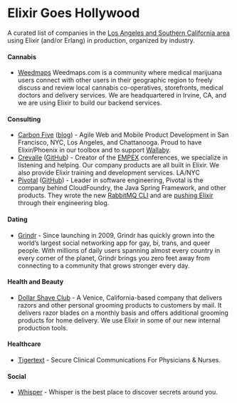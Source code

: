 # Elixir Goes Hollywood

A curated list of companies in the [Los Angeles and Southern California area](https://en.wikipedia.org/wiki/Southern_California) using Elixir (and/or Erlang) in production, organized by industry.

#### Cannabis

* [Weedmaps](https://weedmaps.com/) Weedmaps.com is a community where medical marijuana users connect with other users in their geographic region to freely discuss and review local cannabis co-operatives, storefronts, medical doctors and delivery services. We are headquartered in Irvine, CA, and we are using Elixir to build our backend services.

#### Consulting

* [Carbon Five](http://carbonfive.com) ([blog](http://blog.carbonfive.com)) - Agile Web and Mobile Product Development in San Francisco, NYC, Los Angeles, and Chattanooga. Proud to have Elixir/Phoenix in our toolbox and to support [Wallaby](https://github.com/keathley/wallaby).
* [Crevalle](http://crevalle.io) ([GitHub](https://github.com/crevalle)) - Creator of the [EMPEX](http://empex.co) conferences, we specialize in listening and helping.  Our company products are all built in Elixir. We also provide Elixir training and development services. LA/NYC
* [Pivotal](https://pivotal.io) ([GitHub](https://github.com/pivotal)) - Leader in software engineering, Pivotal is the company behind CloudFoundry, the Java Spring Framework, and other products. They wrote the new [RabbitMQ CLI](https://github.com/rabbitmq/rabbitmq-cli/) and are [pushing Elixir](http://engineering.pivotal.io/post/elixir-clustering-on-cloud-foundry/) through their engineering blog.

#### Dating

* [Grindr](https://www.grindr.com/) - Since launching in 2009, Grindr has quickly grown into the world’s largest social networking app for gay, bi, trans, and queer people. With millions of daily users spanning almost every country in every corner of the planet, Grindr brings you zero feet away from connecting to a community that grows stronger every day.

#### Health and Beauty

* [Dollar Shave Club](https://www.dollarshaveclub.com/) - A Venice, California-based company that delivers razors and other personal grooming products to customers by mail. It delivers razor blades on a monthly basis and offers additional grooming products for home delivery. We use Elixir in some of our new internal production tools.

#### Healthcare

* [Tigertext](https://www.tigertext.com/) - Secure Clinical Communications For Physicians & Nurses.

#### Social

* [Whisper](http://whisper.sh/) - Whisper is the best place to discover secrets around you.
